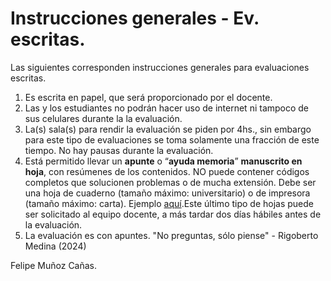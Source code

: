 # Instrucciones generales - Ev. escritas.

Las siguientes corresponden instrucciones generales para evaluaciones escritas.

1. Es escrita en papel, que será proporcionado por el docente.
2. Las y los estudiantes no podrán hacer uso de internet ni tampoco de sus celulares durante la la evaluación.
3. La(s) sala(s) para rendir la evaluación se piden por 4hs., sin embargo para este tipo de evaluaciones se toma solamente una fracción de este tiempo. No hay pausas durante la evaluación.
4. Está permitido llevar un **apunte** o “**ayuda memoria**” **manuscrito en hoja**, con resúmenes de los contenidos. NO puede contener códigos completos que solucionen problemas o de mucha extensión. Debe ser una hoja de cuaderno (tamaño máximo: universitario) o de impresora (tamaño máximo: carta).  Ejemplo [aquí](../imagenes/EjemploApunteEv.Escrita.jpg).Este último tipo de hojas puede ser solicitado al equipo docente, a más tardar dos días hábiles antes de la evaluación. 
5. La evaluación es con apuntes. "No preguntas, sólo piense" - Rigoberto Medina (2024)


Felipe Muñoz Cañas.

